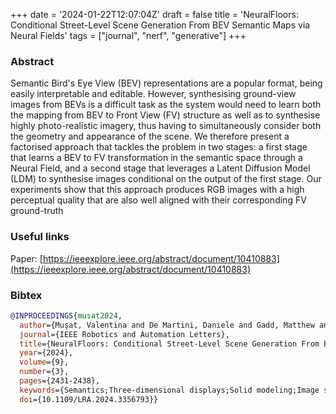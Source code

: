+++
date = '2024-01-22T12:07:04Z'
draft = false
title = 'NeuralFloors: Conditional Street-Level Scene Generation From BEV Semantic Maps via Neural Fields'
tags = ["journal", "nerf", "generative"]
+++

### Abstract
Semantic Bird's Eye View (BEV) representations are a popular format, being easily interpretable and editable.
However, synthesising ground-view images from BEVs is a difficult task as the system would need to learn both the mapping from BEV to Front View (FV) structure as well as to synthesise highly photo-realistic imagery, thus having to simultaneously consider both the geometry and appearance of the scene.
We therefore present a factorised approach that tackles the problem in two stages: a first stage that learns a BEV to FV transformation in the semantic space through a Neural Field, and a second stage that leverages a Latent Diffusion Model (LDM) to synthesise images conditional on the output of the first stage.
Our experiments show that this approach produces RGB images with a high perceptual quality that are also well aligned with their corresponding FV ground-truth

### Useful links
Paper: [https://ieeexplore.ieee.org/abstract/document/10410883](https://ieeexplore.ieee.org/abstract/document/10410883)

### Bibtex 

``` bibtex
@INPROCEEDINGS{musat2024,
  author={Muşat, Valentina and De Martini, Daniele and Gadd, Matthew and Newman, Paul},
  journal={IEEE Robotics and Automation Letters}, 
  title={NeuralFloors: Conditional Street-Level Scene Generation From BEV Semantic Maps via Neural Fields}, 
  year={2024},
  volume={9},
  number={3},
  pages={2431-2438},
  keywords={Semantics;Three-dimensional displays;Solid modeling;Image segmentation;Cameras;Task analysis;Sensors;Deep learning for visual perception;computer vision for transportation;neural rendering;cross-view transformation;data-driven simulation},
  doi={10.1109/LRA.2024.3356793}}
```
